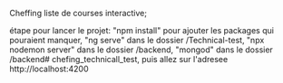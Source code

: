 Cheffing liste de courses interactive;

étape pour lancer le projet: "npm install" pour ajouter les packages qui pouraient manquer,
    "ng serve" dans le dossier /Technical-test,
    "npx nodemon server" dans le dossier /backend,
    "mongod" dans le dossier /backend# chefing_technicall_test,
    puis allez sur l'adresee http://localhost:4200
